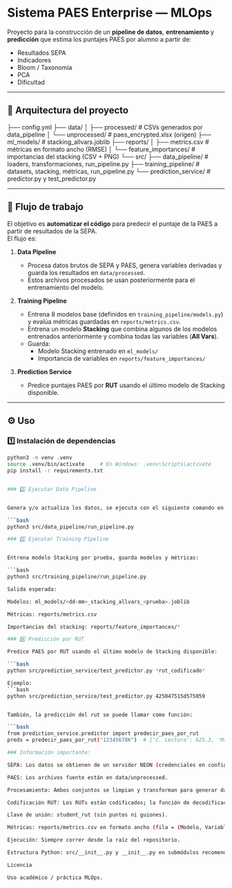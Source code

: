 # Sistema PAES Enterprise — MLOps

Proyecto para la construcción de un **pipeline de datos**, **entrenamiento** y **predicción** que estima los puntajes PAES por alumno a partir de:

- Resultados SEPA  
- Indicadores  
- Bloom / Taxonomía  
- PCA  
- Dificultad  

---

## 📂 Arquitectura del proyecto


├── config.yml
├── data/
│ ├── processed/ # CSVs generados por data_pipeline
│ └── unprocessed/ # paes_encrypted.xlsx (origen)
├── ml_models/ # <dd-mm>stacking_allvars<prueba>.joblib
├── reports/
│ ├── metrics.csv # métricas en formato ancho (RMSE)
│ └── feature_importances/ # importancias del stacking (CSV + PNG)
└── src/
├── data_pipeline/ # loaders, transformaciones, run_pipeline.py
├── training_pipeline/ # datasets, stacking, métricas, run_pipeline.py
└── prediction_service/ # predictor.py y test_predictor.py



---

## 🔄 Flujo de trabajo

El objetivo es **automatizar el código** para predecir el puntaje de la PAES a partir de resultados de la SEPA.  
El flujo es:

1. **Data Pipeline**  
   - Procesa datos brutos de SEPA y PAES, genera variables derivadas y guarda los resultados en `data/processed`.
   - Estos archivos procesados se usan posteriormente para el entrenamiento del modelo.

2. **Training Pipeline**  
   - Entrena 8 modelos base (definidos en `training_pipeline/models.py`) y evalúa métricas guardadas en `reports/metrics.csv`.
   - Entrena un modelo **Stacking** que combina algunos de los modelos entrenados anteriormente y combina todas las variables (**All Vars**).
   - Guarda:
     - Modelo Stacking entrenado en `ml_models/`
     - Importancia de variables en `reports/feature_importances/`

3. **Prediction Service**  
   - Predice puntajes PAES por **RUT** usando el último modelo de Stacking disponible.

---

## ⚙️ Uso

### 1️⃣ Instalación de dependencias

```bash
python3 -m venv .venv
source .venv/bin/activate     # En Windows: .venv\Scripts\activate
pip install -r requirements.txt


### 2️⃣ Ejecutar Data Pipeline 


Genera y/o actualiza los datos, se ejecuta con el siguiente comando en el terminal:

```bash
python3 src/data_pipeline/run_pipeline.py

### 3️⃣ Ejecutar Training Pipeline


Entrena modelo Stacking por prueba, guarda modelos y métricas:

```bash
python3 src/training_pipeline/run_pipeline.py

Salida esperada:

Modelos: ml_models/<dd-mm>_stacking_allvars_<prueba>.joblib

Métricas: reports/metrics.csv

Importancias del stacking: reports/feature_importances/*

### 4️⃣ Predicción por RUT

Predice PAES por RUT usando el último modelo de Stacking disponible:

```bash
python src/prediction_service/test_predictor.py *rut_codificado*

Ejemplo:
```bash
python src/prediction_service/test_predictor.py 425047515d575059


También, la predicción del rut se puede llamar como función:

```bash
from prediction_service.predictor import predecir_paes_por_rut
preds = predecir_paes_por_rut("12345678K")  # {'C. Lectora': 625.3, 'Matemática': 601.2, ...}

### Información importante:

SEPA: Los datos se obtienen de un servidor NEON (credenciales en config.yml → sepa_uri).

PAES: Los archivos fuente están en data/unprocessed.

Procesamiento: Ambos conjuntos se limpian y transforman para generar data/processed, base del entrenamiento.

Codificación RUT: Los RUTs están codificados; la función de decodificación está en src/prediction_service/predictor.py.

Llave de unión: student_rut (sin puntos ni guiones).

Métricas: reports/metrics.csv en formato ancho (fila = (Modelo, Variable), columnas = pruebas (RMSE)).

Ejecución: Siempre correr desde la raíz del repositorio.

Estructura Python: src/__init__.py y __init__.py en submódulos recomendados.

Licencia

Uso académico / práctica MLOps.

